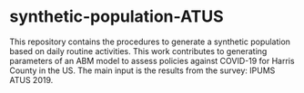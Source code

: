 # synthetic-population-ATUS

This repository contains the procedures to generate a synthetic population based on daily routine activities. This work contributes to generating parameters of an ABM model to assess policies against COVID-19 for Harris County in the US. The main input is the results from the survey: IPUMS ATUS 2019.  
